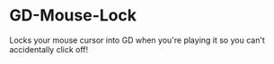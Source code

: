 # GD-Mouse-Lock
Locks your mouse cursor into GD when you're playing it so you can't accidentally click off!
